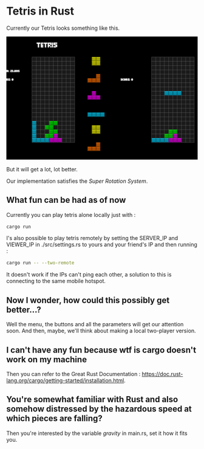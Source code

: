# Tetris in Rust

Currently our Tetris looks something like this. 

![](tetris.png)

But it will get a lot, lot better.

Our implementation satisfies the *Super Rotation System*.

## What fun can be had as of now

Currently you can play tetris alone locally just with :
```bash
cargo run
```

I's also possible to play tetris remotely by setting the SERVER_IP and VIEWER_IP in ./src/settings.rs to yours and your friend's IP and then running :
```bash
cargo run -- --two-remote
```

It doesn't work if the IPs can't ping each other, a solution to this is connecting to the same mobile hotspot.

## Now I wonder, how could this possibly get better...?

Well the menu, the buttons and all the parameters will get our attention soon. And then, maybe, we'll think about making a local two-player version.

## I can't have any fun because wtf is cargo doesn't work on my machine

Then you can refer to the Great Rust Documentation : https://doc.rust-lang.org/cargo/getting-started/installation.html.


## You're somewhat familiar with Rust and also somehow distressed by the hazardous speed at which pieces are falling?

Then you're interested by the variable *gravity* in main.rs, set it how it fits you.